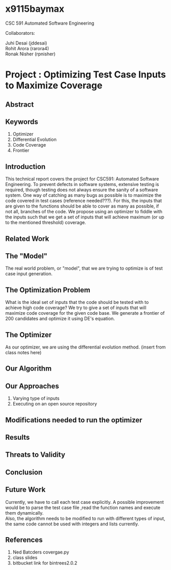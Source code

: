 # x9115baymax
CSC 591 Automated Software Engineering

Collaborators:

Juhi Desai (jddesai)  
Rohit Arora (rarora4)   
Ronak Nisher (rpnisher)  

# Project : Optimizing Test Case Inputs to Maximize Coverage  

## Abstract  

## Keywords

1. Optimizer
2. Differential Evolution
3. Code Coverage  
4. Frontier   

## Introduction  

This technical report covers the project for CSC591: Automated Software Engineering. To prevent defects in software systems, extensive testing is required, though testing does not always ensure the sanity of a software system. One way of catching as many bugs as possible is to maximize the code covered in test cases (reference needed???). For this, the inputs that are given to the functions should be able to cover as many as possible, if not all, branches of the code. We propose using an optimizer to fiddle with the inputs such that we get a set of inputs that will achieve maximum (or up to the mentioned threshold) coverage.  

## Related Work  

## The "Model"

The real world problem, or "model", that we are trying to optimize is of test case input generation. 

## The Optimization Problem

What is the ideal set of inputs that the code should be tested with to achieve high code coverage? We try to give a set of inputs that will maximize code coverage for the given code base. We generate a frontier of 200 candidates and optimize it using DE's equation.  

## The Optimizer  

As our optimizer, we are using the differential evolution method. (insert from class notes here)

## Our Algorithm  

## Our Approaches  

1. Varying type of inputs  
2. Executing on an open source repository

## Modifications needed to run the optimizer

## Results  

## Threats to Validity  

## Conclusion  

## Future Work  

Currently, we have to call each test case explicitly. A possible improvement would be to parse the test case file ,read the function names and execute them dynamically.  
Also, the algorithm needs to be modified to run with different types of input, the same code cannot be used with integers and lists currently.

## References  

1. Ned Batcders covergae.py
2. class slides
3. bitbucket link for bintrees2.0.2
